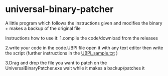 # universal-binary-patcher
A little program which follows the instructions given and modifies the binary + makes a backup of the original file


Instructions how to use it:
1.compile the code/download from the releases

2.write your code in the code.UBPI file open it with any text editor then write the script (further instructions in the [UBPI_sample.txt](https://github.com/McBlueFrog/universal-binary-patcher/files/9852833/UBPI_sample.txt)
)

3.Drag and drop the file you want to patch on the UniversalBinaryPatcher.exe wait while it makes a backup/patches it
